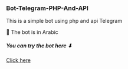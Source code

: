 ### Bot-Telegram-PHP-And-API

This is a simple bot using php and api Telegram

🤖 The bot is in Arabic

##### You can try  the bot  here ⬇

[Click here](https://t.me/Yes_everything_bot)
